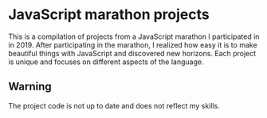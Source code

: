 # JavaScript marathon projects

This is a compilation of projects from a JavaScript marathon I participated in in 2019. After participating in the marathon, I realized how easy it is to make beautiful things with JavaScript and discovered new horizons. Each project is unique and focuses on different aspects of the language.

## Warning

The project code is not up to date and does not reflect my skills.
